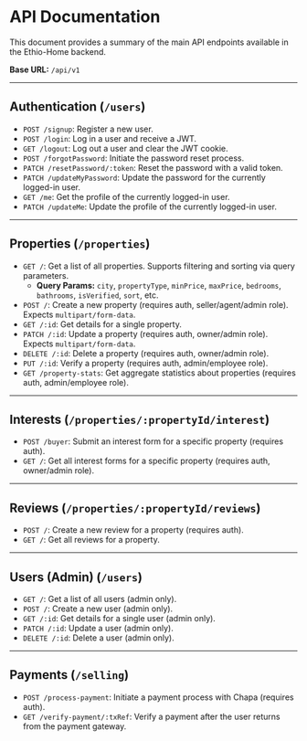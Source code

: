 # API Documentation

This document provides a summary of the main API endpoints available in the Ethio-Home backend.

**Base URL:** `/api/v1`

---

## Authentication (`/users`)

-   `POST /signup`: Register a new user.
-   `POST /login`: Log in a user and receive a JWT.
-   `GET /logout`: Log out a user and clear the JWT cookie.
-   `POST /forgotPassword`: Initiate the password reset process.
-   `PATCH /resetPassword/:token`: Reset the password with a valid token.
-   `PATCH /updateMyPassword`: Update the password for the currently logged-in user.
-   `GET /me`: Get the profile of the currently logged-in user.
-   `PATCH /updateMe`: Update the profile of the currently logged-in user.

---

## Properties (`/properties`)

-   `GET /`: Get a list of all properties. Supports filtering and sorting via query parameters.
    -   **Query Params:** `city`, `propertyType`, `minPrice`, `maxPrice`, `bedrooms`, `bathrooms`, `isVerified`, `sort`, etc.
-   `POST /`: Create a new property (requires auth, seller/agent/admin role). Expects `multipart/form-data`.
-   `GET /:id`: Get details for a single property.
-   `PATCH /:id`: Update a property (requires auth, owner/admin role). Expects `multipart/form-data`.
-   `DELETE /:id`: Delete a property (requires auth, owner/admin role).
-   `PUT /:id`: Verify a property (requires auth, admin/employee role).
-   `GET /property-stats`: Get aggregate statistics about properties (requires auth, admin/employee role).

---

## Interests (`/properties/:propertyId/interest`)

-   `POST /buyer`: Submit an interest form for a specific property (requires auth).
-   `GET /`: Get all interest forms for a specific property (requires auth, owner/admin role).

---

## Reviews (`/properties/:propertyId/reviews`)

-   `POST /`: Create a new review for a property (requires auth).
-   `GET /`: Get all reviews for a property.

---

## Users (Admin) (`/users`)

-   `GET /`: Get a list of all users (admin only).
-   `POST /`: Create a new user (admin only).
-   `GET /:id`: Get details for a single user (admin only).
-   `PATCH /:id`: Update a user (admin only).
-   `DELETE /:id`: Delete a user (admin only).

---

## Payments (`/selling`)

-   `POST /process-payment`: Initiate a payment process with Chapa (requires auth).
-   `GET /verify-payment/:txRef`: Verify a payment after the user returns from the payment gateway.
